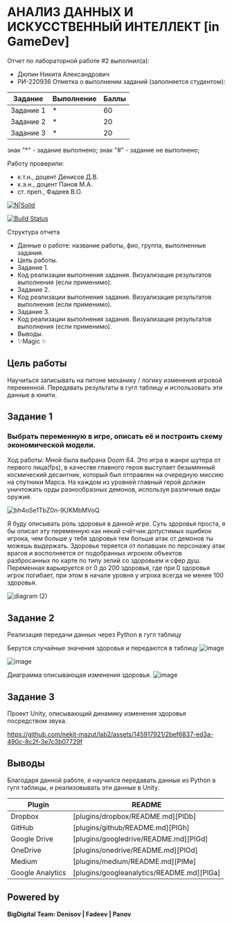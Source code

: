 # АНАЛИЗ ДАННЫХ И ИСКУССТВЕННЫЙ ИНТЕЛЛЕКТ [in GameDev]
Отчет по лабораторной работе #2 выполнил(а):
- Дюпин Никита Александрович
- РИ-220936
Отметка о выполнении заданий (заполняется студентом):

| Задание | Выполнение | Баллы |
| ------ | ------ | ------ |
| Задание 1 | * | 60 |
| Задание 2 | * | 20 |
| Задание 3 | * | 20 |

знак "*" - задание выполнено; знак "#" - задание не выполнено;

Работу проверили:
- к.т.н., доцент Денисов Д.В.
- к.э.н., доцент Панов М.А.
- ст. преп., Фадеев В.О.

[![N|Solid](https://cldup.com/dTxpPi9lDf.thumb.png)](https://nodesource.com/products/nsolid)

[![Build Status](https://travis-ci.org/joemccann/dillinger.svg?branch=master)](https://travis-ci.org/joemccann/dillinger)

Структура отчета

- Данные о работе: название работы, фио, группа, выполненные задания.
- Цель работы.
- Задание 1.
- Код реализации выполнения задания. Визуализация результатов выполнения (если применимо).
- Задание 2.
- Код реализации выполнения задания. Визуализация результатов выполнения (если применимо).
- Задание 3.
- Код реализации выполнения задания. Визуализация результатов выполнения (если применимо).
- Выводы.
- ✨Magic ✨

## Цель работы
Научиться записывать на питоне механику / логику изменения игровой переменной. Передавать результаты в гугл таблицу и использовать эти данные в юнити.

## Задание 1
### Выбрать переменную в игре, описать её и построить схему экономической модели.
Ход работы:
Мной была выбрана Doom 64.
Это игра в жанре шутера от первого лица(fps), в качестве главного героя выступает безымянный космический десантник, который был отправлен на очередную миссию на спутники Марса. На каждом из уровней главный герой должен уничтожать орды разнообразных демонов, используя различные виды оружия.

![bh4oSe1TbZ0n-9UKMbMVoQ](https://github.com/nekit-mazut/lab2/assets/145917921/6bee527c-c5bd-4e2e-af84-e1fd83ada1fe)

Я буду описывать роль здоровья в данной игре.
Суть здоровья проста, я бы описал эту переменную как некий счётчик допустимых ошибкок игрока, чем больше у тебя здоровья тем больше атак от демонов ты можешь выдержать.
Здоровье теряется от попавших по персонажу атак врагов и восполняется от подобранных игроком объектов разбросанных по карте по типу зелий со здоровьем и сфер душ.
Переменная варьируется от 0 до 200 здоровья, где при 0 здоровья игрок погибает, при этом в начале уровня у игрока всегда не менее 100 здоровья.

![diagram (2)](https://github.com/nekit-mazut/lab2/assets/145917921/cd3261a6-cc6d-4325-9f2f-f132c3c6c173)





## Задание 2
Реализация передачи данных через Python в гугл таблицу

Берутся случайные значения здоровья и передаются в таблицу
![image](https://github.com/nekit-mazut/lab2/assets/145917921/a002301f-692e-44ce-9ba4-72bdffcb2af0)

![image](https://github.com/nekit-mazut/lab2/assets/145917921/f95caa21-5541-441e-8a5c-fd50f54df8d1)

Диаграмма описывающая изменения здоровья.
![image](https://github.com/nekit-mazut/lab2/assets/145917921/892908d0-efbd-4f6a-bea7-9da55789a462)

## Задание 3
Проект Unity, описывающий динамику изменения здоровья посредством звука.



https://github.com/nekit-mazut/lab2/assets/145917921/2bef6837-ed3a-490c-8c2f-3e7c3b07729f






## Выводы

Благодаря данной работе, я научился передавать данные из Python в гугл таблицы, и реализовывать эти данные в Unity.

| Plugin | README |
| ------ | ------ |
| Dropbox | [plugins/dropbox/README.md][PlDb] |
| GitHub | [plugins/github/README.md][PlGh] |
| Google Drive | [plugins/googledrive/README.md][PlGd] |
| OneDrive | [plugins/onedrive/README.md][PlOd] |
| Medium | [plugins/medium/README.md][PlMe] |
| Google Analytics | [plugins/googleanalytics/README.md][PlGa] |

## Powered by

**BigDigital Team: Denisov | Fadeev | Panov**
